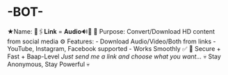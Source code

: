 # -BOT-
★Name: 🪬🖇️𝐋𝐢𝐧𝐤 = 𝐀𝐮𝐝𝐢𝐨🔊🪬  🎯 Purpose: Convert/Download HD content from social media ⚙️ Features:    - Download Audio/Video/Both from links    - YouTube, Instagram, Facebook supported    - Works Smoothly ✅ 🔐 Secure + Fast + Baap-Level  _Just send me a link and choose what you want..._  💀 Stay Anonymous, Stay Powerful 💀
